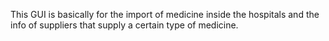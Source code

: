 This GUI is basically for the import of medicine inside the hospitals and the info of suppliers that supply a certain type of medicine.  
